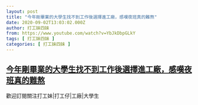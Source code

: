 ```yaml
---
layout: post
title: "今年剛畢業的大學生找不到工作後選擇進工廠，感嘆夜班真的難熬"
date: 2020-09-02T13:03:02.000Z
author: 打工妹四妹
from: https://www.youtube.com/watch?v=YbJkDbpGLkY
tags: [ 打工妹四妹 ]
categories: [ 打工妹四妹 ]
---
```

<!--1599051782000-->
[今年剛畢業的大學生找不到工作後選擇進工廠，感嘆夜班真的難熬](https://www.youtube.com/watch?v=YbJkDbpGLkY)
------

<div>
歡迎訂閱關注打工妹|打工仔|工廠|大學生
</div>
